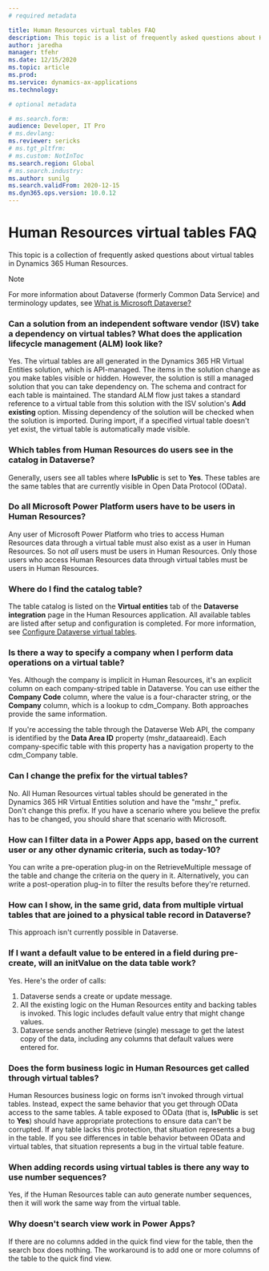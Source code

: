 ```yaml
---
# required metadata

title: Human Resources virtual tables FAQ
description: This topic is a list of frequently asked questions about Human Resources virtual entities.
author: jaredha
manager: tfehr
ms.date: 12/15/2020
ms.topic: article
ms.prod:
ms.service: dynamics-ax-applications
ms.technology: 

# optional metadata

# ms.search.form:
audience: Developer, IT Pro
# ms.devlang: 
ms.reviewer: sericks
# ms.tgt_pltfrm: 
# ms.custom: NotInToc
ms.search.region: Global
# ms.search.industry:
ms.author: sunilg
ms.search.validFrom: 2020-12-15
ms.dyn365.ops.version: 10.0.12
---
```


# Human Resources virtual tables FAQ

This topic is a collection of frequently asked questions about virtual tables in Dynamics 365 Human Resources. 

> [!NOTE]
> For more information about Dataverse (formerly Common Data Service) and terminology updates, see [What is Microsoft Dataverse?](https://docs.microsoft.com/powerapps/maker/data-platform/data-platform-intro)

### Can a solution from an independent software vendor (ISV) take a dependency on virtual tables? What does the application lifecycle management (ALM) look like?

Yes. The virtual tables are all generated in the Dynamics 365 HR Virtual Entities solution, which is API-managed. The items in the solution change as you make tables visible or hidden. However, the solution is still a managed solution that you can take dependency on. The schema and contract for each table is maintained. The standard ALM flow just takes a standard reference to a virtual table from this solution with the ISV solution's **Add existing** option. Missing dependency of the solution will be checked when the solution is imported. During import, if a specified virtual table doesn't yet exist, the virtual table is automatically made visible.

### Which tables from Human Resources do users see in the catalog in Dataverse?

Generally, users see all tables where **IsPublic** is set to **Yes**. These tables are the same tables that are currently visible in Open Data Protocol (OData).

### Do all Microsoft Power Platform users have to be users in Human Resources?

Any user of Microsoft Power Platform who tries to access Human Resources data through a virtual table must also exist as a user in Human Resources. So not *all* users must be users in Human Resources. Only those users who access Human Resources data through virtual tables must be users in Human Resources.

### Where do I find the catalog table?

The table catalog is listed on the **Virtual entities** tab of the **Dataverse integration** page in the Human Resources application. All available tables are listed after setup and configuration is completed. For more information, see [Configure Dataverse virtual tables](hr-admin-integration-common-data-service-virtual-entities.md).

### Is there a way to specify a company when I perform data operations on a virtual table?

Yes. Although the company is implicit in Human Resources, it's an explicit column on each company-striped table in Dataverse. You can use either the **Company Code** column, where the value is a four-character string, or the **Company** column, which is a lookup to cdm\_Company. Both approaches provide the same information.

If you're accessing the table through the Dataverse Web API, the company is identified by the **Data Area ID** property (mshr\_dataareaid). Each company-specific table with this property has a navigation property to the cdm\_Company table.

### Can I change the prefix for the virtual tables?

No. All Human Resources virtual tables should be generated in the Dynamics 365 HR Virtual Entities solution and have the "mshr\_" prefix. Don't change this prefix. If you have a scenario where you believe the prefix has to be changed, you should share that scenario with Microsoft.

### How can I filter data in a Power Apps app, based on the current user or any other dynamic criteria, such as today-10?

You can write a pre-operation plug-in on the RetrieveMultiple message of the table and change the criteria on the query in it. Alternatively, you can write a post-operation plug-in to filter the results before they're returned.

### How can I show, in the same grid, data from multiple virtual tables that are joined to a physical table record in Dataverse?

This approach isn't currently possible in Dataverse.

### If I want a default value to be entered in a field during pre-create, will an initValue on the data table work?

Yes. Here's the order of calls:

1. Dataverse sends a create or update message.
2. All the existing logic on the Human Resources entity and backing tables is invoked. This logic includes default value entry that might change values.
3. Dataverse sends another Retrieve (single) message to get the latest copy of the data, including any columns that default values were entered for.

### Does the form business logic in Human Resources get called through virtual tables?

Human Resources business logic on forms isn't invoked through virtual tables. Instead, expect the same behavior that you get through OData access to the same tables. A table exposed to OData (that is, **IsPublic** is set to **Yes**) should have appropriate protections to ensure data can't be corrupted. If any table lacks this protection, that situation represents a bug in the table. If you see differences in table behavior between OData and virtual tables, that situation represents a bug in the virtual table feature.

### When adding records using virtual tables is there any way to use number sequences?

Yes, if the Human Resources table can auto generate number sequences, then it will work the same way from the virtual table.

### Why doesn't search view work in Power Apps?

If there are no columns added in the quick find view for the table, then the search box does nothing. The workaround is to add one or more columns of the table to the quick find view.